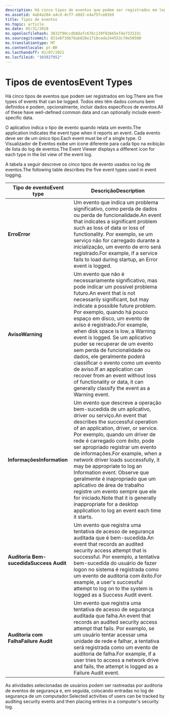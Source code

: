 ```yaml
---
description: Há cinco tipos de eventos que podem ser registrados em log. Todos eles têm dados comuns bem definidos e podem, opcionalmente, incluir dados específicos de eventos.
ms.assetid: 4ab4a284-a4cd-4cf7-a9d2-e4a75fce01b9
title: Tipos de eventos
ms.topic: article
ms.date: 05/31/2018
ms.openlocfilehash: 3832f90ccdb8dafc676c139f92665efde732533c
ms.sourcegitcommit: 831e8f3db78ab820e1710cede244553c70e50500
ms.translationtype: MT
ms.contentlocale: pt-BR
ms.lasthandoff: 01/07/2021
ms.locfileid: "103827952"
---
```

# <a name="event-types"></a><span data-ttu-id="cc8f8-104">Tipos de eventos</span><span class="sxs-lookup"><span data-stu-id="cc8f8-104">Event Types</span></span>

<span data-ttu-id="cc8f8-105">Há cinco tipos de eventos que podem ser registrados em log.</span><span class="sxs-lookup"><span data-stu-id="cc8f8-105">There are five types of events that can be logged.</span></span> <span data-ttu-id="cc8f8-106">Todos eles têm dados comuns bem definidos e podem, opcionalmente, incluir dados específicos de eventos.</span><span class="sxs-lookup"><span data-stu-id="cc8f8-106">All of these have well-defined common data and can optionally include event-specific data.</span></span>

<span data-ttu-id="cc8f8-107">O aplicativo indica o tipo de evento quando relata um evento.</span><span class="sxs-lookup"><span data-stu-id="cc8f8-107">The application indicates the event type when it reports an event.</span></span> <span data-ttu-id="cc8f8-108">Cada evento deve ser de um único tipo.</span><span class="sxs-lookup"><span data-stu-id="cc8f8-108">Each event must be of a single type.</span></span> <span data-ttu-id="cc8f8-109">O Visualizador de Eventos exibe um ícone diferente para cada tipo na exibição de lista do log de eventos.</span><span class="sxs-lookup"><span data-stu-id="cc8f8-109">The Event Viewer displays a different icon for each type in the list view of the event log.</span></span>

<span data-ttu-id="cc8f8-110">A tabela a seguir descreve os cinco tipos de evento usados no log de eventos.</span><span class="sxs-lookup"><span data-stu-id="cc8f8-110">The following table describes the five event types used in event logging.</span></span>



| <span data-ttu-id="cc8f8-111">Tipo de evento</span><span class="sxs-lookup"><span data-stu-id="cc8f8-111">Event type</span></span>        | <span data-ttu-id="cc8f8-112">Descrição</span><span class="sxs-lookup"><span data-stu-id="cc8f8-112">Description</span></span>                                                                                                                                                                                                                                                                                              |
|-------------------|----------------------------------------------------------------------------------------------------------------------------------------------------------------------------------------------------------------------------------------------------------------------------------------------------------|
| <span data-ttu-id="cc8f8-113">**Erro**</span><span class="sxs-lookup"><span data-stu-id="cc8f8-113">**Error**</span></span>         | <span data-ttu-id="cc8f8-114">Um evento que indica um problema significativo, como perda de dados ou perda de funcionalidade.</span><span class="sxs-lookup"><span data-stu-id="cc8f8-114">An event that indicates a significant problem such as loss of data or loss of functionality.</span></span> <span data-ttu-id="cc8f8-115">Por exemplo, se um serviço não for carregado durante a inicialização, um evento de erro será registrado.</span><span class="sxs-lookup"><span data-stu-id="cc8f8-115">For example, if a service fails to load during startup, an Error event is logged.</span></span>                                                                                                                           |
| <span data-ttu-id="cc8f8-116">**Aviso**</span><span class="sxs-lookup"><span data-stu-id="cc8f8-116">**Warning**</span></span>       | <span data-ttu-id="cc8f8-117">Um evento que não é necessariamente significativo, mas pode indicar um possível problema futuro.</span><span class="sxs-lookup"><span data-stu-id="cc8f8-117">An event that is not necessarily significant, but may indicate a possible future problem.</span></span> <span data-ttu-id="cc8f8-118">Por exemplo, quando há pouco espaço em disco, um evento de aviso é registrado.</span><span class="sxs-lookup"><span data-stu-id="cc8f8-118">For example, when disk space is low, a Warning event is logged.</span></span> <span data-ttu-id="cc8f8-119">Se um aplicativo puder se recuperar de um evento sem perda de funcionalidade ou dados, ele geralmente poderá classificar o evento como um evento de aviso.</span><span class="sxs-lookup"><span data-stu-id="cc8f8-119">If an application can recover from an event without loss of functionality or data, it can generally classify the event as a Warning event.</span></span>     |
| <span data-ttu-id="cc8f8-120">**Informações**</span><span class="sxs-lookup"><span data-stu-id="cc8f8-120">**Information**</span></span>   | <span data-ttu-id="cc8f8-121">Um evento que descreve a operação bem-sucedida de um aplicativo, driver ou serviço.</span><span class="sxs-lookup"><span data-stu-id="cc8f8-121">An event that describes the successful operation of an application, driver, or service.</span></span> <span data-ttu-id="cc8f8-122">Por exemplo, quando um driver de rede é carregado com êxito, pode ser apropriado registrar um evento de informações.</span><span class="sxs-lookup"><span data-stu-id="cc8f8-122">For example, when a network driver loads successfully, it may be appropriate to log an Information event.</span></span> <span data-ttu-id="cc8f8-123">Observe que geralmente é inapropriado que um aplicativo de área de trabalho registre um evento sempre que ele for iniciado.</span><span class="sxs-lookup"><span data-stu-id="cc8f8-123">Note that it is generally inappropriate for a desktop application to log an event each time it starts.</span></span> |
| <span data-ttu-id="cc8f8-124">**Auditoria Bem-sucedida**</span><span class="sxs-lookup"><span data-stu-id="cc8f8-124">**Success Audit**</span></span> | <span data-ttu-id="cc8f8-125">Um evento que registra uma tentativa de acesso de segurança auditada que é bem-sucedida.</span><span class="sxs-lookup"><span data-stu-id="cc8f8-125">An event that records an audited security access attempt that is successful.</span></span> <span data-ttu-id="cc8f8-126">Por exemplo, a tentativa bem-sucedida do usuário de fazer logon no sistema é registrada como um evento de auditoria com êxito.</span><span class="sxs-lookup"><span data-stu-id="cc8f8-126">For example, a user's successful attempt to log on to the system is logged as a Success Audit event.</span></span>                                                                                                                        |
| <span data-ttu-id="cc8f8-127">**Auditoria com Falha**</span><span class="sxs-lookup"><span data-stu-id="cc8f8-127">**Failure Audit**</span></span> | <span data-ttu-id="cc8f8-128">Um evento que registra uma tentativa de acesso de segurança auditada que falha.</span><span class="sxs-lookup"><span data-stu-id="cc8f8-128">An event that records an audited security access attempt that fails.</span></span> <span data-ttu-id="cc8f8-129">Por exemplo, se um usuário tentar acessar uma unidade de rede e falhar, a tentativa será registrada como um evento de auditoria de falha.</span><span class="sxs-lookup"><span data-stu-id="cc8f8-129">For example, if a user tries to access a network drive and fails, the attempt is logged as a Failure Audit event.</span></span>                                                                                                                   |



 

<span data-ttu-id="cc8f8-130">As atividades selecionadas de usuários podem ser rastreadas por auditoria de eventos de segurança e, em seguida, colocando entradas no log de segurança de um computador.</span><span class="sxs-lookup"><span data-stu-id="cc8f8-130">Selected activities of users can be tracked by auditing security events and then placing entries in a computer's security log.</span></span>

 

 



